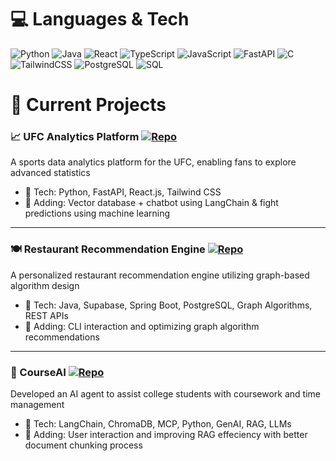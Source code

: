 
# 💻 Languages & Tech
<!-- Badges from https://github.com/Ileriayo/markdown-badges -->
![Python](https://img.shields.io/badge/python-3670A0?style=for-the-badge&logo=python&logoColor=ffdd54)
![Java](https://img.shields.io/badge/java-%23ED8B00.svg?style=for-the-badge&logo=openjdk&logoColor=white)
![React](https://img.shields.io/badge/react-%2320232a.svg?style=for-the-badge&logo=react&logoColor=%2361DAFB)
![TypeScript](https://img.shields.io/badge/typescript-%23007ACC.svg?style=for-the-badge&logo=typescript&logoColor=white)
![JavaScript](https://img.shields.io/badge/javascript-%23323330.svg?style=for-the-badge&logo=javascript&logoColor=%23F7DF1E)
![FastAPI](https://img.shields.io/badge/FastAPI-009688?style=for-the-badge&logo=fastapi&logoColor=white)
![C](https://img.shields.io/badge/c-%2300599C.svg?style=for-the-badge&logo=c&logoColor=white)<br/>
![TailwindCSS](https://img.shields.io/badge/tailwindcss-%2338B2AC.svg?style=for-the-badge&logo=tailwind-css&logoColor=white)
![PostgreSQL](https://img.shields.io/badge/postgresql-%23316192.svg?style=for-the-badge&logo=postgresql&logoColor=white)
![SQL](https://img.shields.io/badge/SQL-4B0082.svg?style=for-the-badge&logo=sqlite&logoColor=white)


# 🚧 Current Projects

### 📈 UFC Analytics Platform   [![Repo](https://img.shields.io/badge/GitHub-Repo-blue?logo=github)](https://github.com/avenka29/StrikeStat)
A sports data analytics platform for the UFC, enabling fans to explore advanced statistics
- 📱 Tech: Python, FastAPI, React.js, Tailwind CSS
- 🤖 Adding: Vector database + chatbot using LangChain & fight predictions using machine learning

---

### 🍽️ Restaurant Recommendation Engine [![Repo](https://img.shields.io/badge/GitHub-Repo-blue?logo=github)](https://github.com/avenka29/RestaurantEngine)
A personalized restaurant recommendation engine utilizing graph-based algorithm design  
- 📱 Tech: Java, Supabase, Spring Boot, PostgreSQL, Graph Algorithms, REST APIs  
- 🤖 Adding: CLI interaction and optimizing graph algorithm recommendations

---

### 🤖 CourseAI [![Repo](https://img.shields.io/badge/GitHub-Repo-blue?logo=github)](https://github.com/avenka29/CourseAI)
Developed an AI agent to assist college students with coursework and time management 
- 📱 Tech: LangChain, ChromaDB, MCP, Python, GenAI, RAG, LLMs
- 🤖 Adding: User interaction and improving RAG effeciency with better document chunking process
